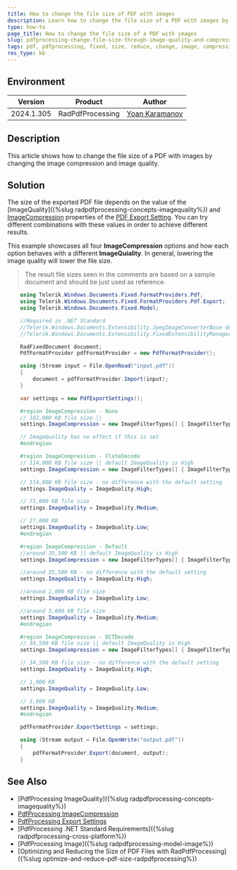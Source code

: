 ```yaml
---
title: How to change the file size of PDF with images
description: Learn how to change the file size of a PDF with images by changing the image compression and image quality
type: how-to
page_title: How to change the file size of a PDF with images
slug: pdfprocessing-change-file-size-through-image-quality-and-compression
tags: pdf, pdfprocessing, fixed, size, reduce, change, image, compression, quality 
res_type: kb
---
```


## Environment

| Version | Product | Author | 
| --- | --- | ---- | 
| 2024.1.305 | RadPdfProcessing |[Yoan Karamanov](https://www.telerik.com/blogs/author/yoan-karamanov)| 

## Description

This article shows how to change the file size of a PDF with images by changing the image compression and image quality.

## Solution

The size of the exported PDF file depends on the value of the [ImageQuality]({%slug radpdfprocessing-concepts-imagequality%}) and [ImageCompression](https://docs.telerik.com/devtools/document-processing/libraries/radpdfprocessing/formats-and-conversion/pdf/pdfformatprovider/settings#imagecompression) properties of the [PDF Export Setting](https://docs.telerik.com/devtools/document-processing/libraries/radpdfprocessing/formats-and-conversion/pdf/pdfformatprovider/settings#export-settings). You can try different combinations with these values in order to achieve different results. 

This example showcases all four __ImageCompression__ options and how each option behaves with a different __ImageQuiality__. In general, lowering the image quality will lower the file size.

>The result file sizes seen in the comments are based on a sample document and should be just used as reference.

```csharp
    using Telerik.Windows.Documents.Fixed.FormatProviders.Pdf;
    using Telerik.Windows.Documents.Fixed.FormatProviders.Pdf.Export;
    using Telerik.Windows.Documents.Fixed.Model;

    //Required in .NET Standard
    //Telerik.Windows.Documents.Extensibility.JpegImageConverterBase defaultJpegImageConverter = new Telerik.Documents.ImageUtils.JpegImageConverter();
    //Telerik.Windows.Documents.Extensibility.FixedExtensibilityManager.JpegImageConverter = defaultJpegImageConverter;

    RadFixedDocument document;
    PdfFormatProvider pdfFormatProvider = new PdfFormatProvider();

    using (Stream input = File.OpenRead("input.pdf"))
    {
        document = pdfFormatProvider.Import(input);
    }

    var settings = new PdfExportSettings();

    #region ImageCompression - None
    // 182,000 KB file size ||
    settings.ImageCompression = new ImageFilterTypes[] { ImageFilterTypes.None };

    // ImageQuality has no effect if this is set
    #endregion

    #region ImageCompression - FlateDecode
    // 114,000 KB file size || default ImageQuality is High
    settings.ImageCompression = new ImageFilterTypes[] { ImageFilterTypes.FlateDecode };

    // 114,000 KB file size - no difference with the default setting
    settings.ImageQuality = ImageQuality.High;

    // 71,000 KB file size
    settings.ImageQuality = ImageQuality.Medium;

    // 27,000 KB
    settings.ImageQuality = ImageQuality.Low;
    #endregion

    #region ImageCompression - Default
    //around 35,500 KB || default ImageQuality is High
    settings.ImageCompression = new ImageFilterTypes[] { ImageFilterTypes.Default };

    //around 35,500 KB - no difference with the default setting
    settings.ImageQuality = ImageQuality.High;

    //around 1,000 KB file size
    settings.ImageQuality = ImageQuality.Low; 

    //around 3,600 KB file size
    settings.ImageQuality = ImageQuality.Medium;
    #endregion

    #region ImageCompression - DCTDecode
    // 34,500 KB file size || default ImageQuality is High
    settings.ImageCompression = new ImageFilterTypes[] { ImageFilterTypes.DCTDecode };

    // 34,500 KB file size - no difference with the default setting
    settings.ImageQuality = ImageQuality.High;

    // 1,000 KB
    settings.ImageQuality = ImageQuality.Low;

    // 3,600 KB 
    settings.ImageQuality = ImageQuality.Medium;
    #endregion

    pdfFormatProvider.ExportSettings = settings;

    using (Stream output = File.OpenWrite("output.pdf"))
    {
        pdfFormatProvider.Export(document, output);
    }
```
## See Also

* [PdfProcessing ImageQuality]({%slug radpdfprocessing-concepts-imagequality%})
* [PdfProcessing ImageCompression](https://docs.telerik.com/devtools/document-processing/libraries/radpdfprocessing/formats-and-conversion/pdf/pdfformatprovider/settings#imagecompression)
* [PdfProcessing Export Settings](https://docs.telerik.com/devtools/document-processing/libraries/radpdfprocessing/formats-and-conversion/pdf/pdfformatprovider/settings#export-settings)
* [PdfProcessing .NET Standard Requirements]({%slug radpdfprocessing-cross-platform%})
* [PdfProcessing Image]({%slug radpdfprocessing-model-image%})
* [Optimizing and Reducing the Size of PDF Files with RadPdfProcessing]({%slug optimize-and-reduce-pdf-size-radpdfprocessing%})
